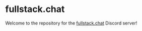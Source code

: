 # fullstack.chat

Welcome to the repository for the [fullstack.chat](https://fullstack.chat) Discord server!
